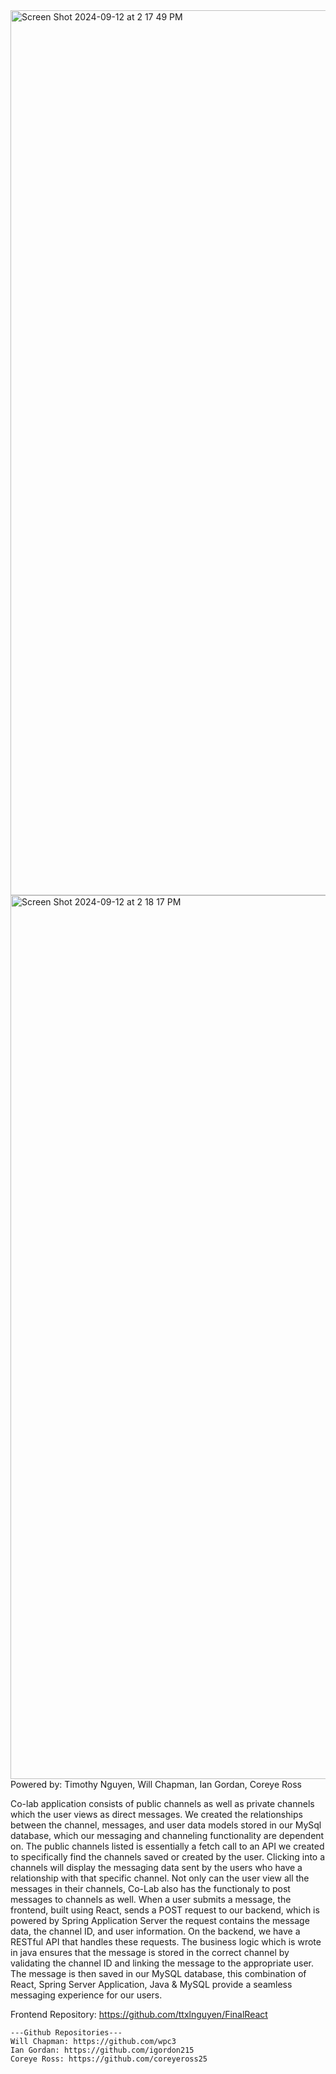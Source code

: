 <img width="1416" alt="Screen Shot 2024-09-12 at 2 17 49 PM" src="https://github.com/user-attachments/assets/3880f7a7-79e3-4a70-ba7a-c0cd1f686cd9">
<img width="1414" alt="Screen Shot 2024-09-12 at 2 18 17 PM" src="https://github.com/user-attachments/assets/fd19be7c-79c1-4f8c-adc6-66bee17d3a5f">
Powered by: Timothy Nguyen, Will Chapman, Ian Gordan, Coreye Ross

Co-lab application consists of public channels as well as private channels which the user views as direct messages. We created the relationships between the channel, messages, and user data models stored in our MySql database, which our messaging and channeling functionality are dependent on. The public channels listed is essentially a fetch call to an API we created to specifically find the channels saved or created by the user. Clicking into a channels will display the messaging data sent by the users who have a relationship with that specific channel. Not only can the user view all the messages in their channels, Co-Lab also has the functionaly to post messages to channels as well. When a user submits a message, the frontend, built using React, sends a POST request to our backend, which is powered by Spring Application Server the request contains the message data, the channel ID, and user information. On the backend, we have a RESTful API that handles these requests. The business logic which is wrote in java ensures that the message is stored in the correct channel by validating the channel ID and linking the message to the appropriate user. The message is then saved in our MySQL database, this combination of React, Spring Server Application, Java & MySQL provide a seamless messaging experience for our users.

Frontend Repository: https://github.com/ttxlnguyen/FinalReact
```
---Github Repositories---
Will Chapman: https://github.com/wpc3
Ian Gordan: https://github.com/igordon215
Coreye Ross: https://github.com/coreyeross25
```
